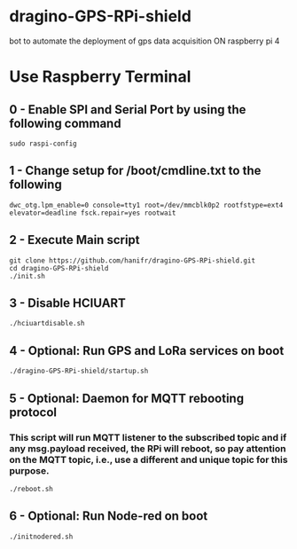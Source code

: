 # dragino-GPS-RPi-shield
 bot to automate the deployment of gps data acquisition ON raspberry pi 4
 # Use Raspberry Terminal

 ## 0 - Enable SPI and Serial Port by using the following command
```
sudo raspi-config
```
## 1 - Change setup for /boot/cmdline.txt to the following
```
dwc_otg.lpm_enable=0 console=tty1 root=/dev/mmcblk0p2 rootfstype=ext4 elevator=deadline fsck.repair=yes rootwait

```

 ## 2 - Execute Main script
```
git clone https://github.com/hanifr/dragino-GPS-RPi-shield.git
cd dragino-GPS-RPi-shield
./init.sh
```
## 3 - Disable HCIUART
```
./hciuartdisable.sh
```

## 4 - Optional: Run GPS and LoRa services on boot
```
./dragino-GPS-RPi-shield/startup.sh
```

## 5 - Optional: Daemon for MQTT rebooting protocol
### This script will run MQTT listener to the subscribed topic and if any msg.payload received, the RPi will reboot, so pay attention on the MQTT topic, i.e., use a different and unique topic for this purpose.
```
./reboot.sh
```

## 6 - Optional: Run Node-red on boot
```
./initnodered.sh
```
